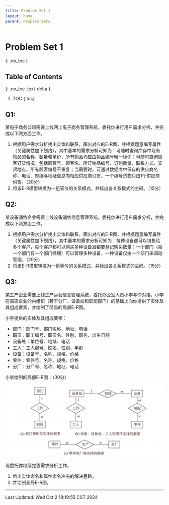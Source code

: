 ```yaml
---
title: Problem Set 1
layout: home
parent: Problem Sets
---
```


# Problem Set 1
{: .no_toc }

## Table of Contents
{: .no_toc .text-delta }

1. TOC
{:toc}

## Q1: 

某电子商务公司需要上线网上电子商务管理系统，委托你进行用户需求分析，并完成以下两方面工作。

1. 根据用户需求分析找出实体和联系，画出对应的E-R图，并根据题意编写属性（关键属性加下划线），其中基本的需求分析可知为：可随时查询库存中现有物品的名称、数量和单价，所有物品均应由物品编号唯一标识；可随时查询顾客订货情况，包括顾客号、顾客名、所订物品编号、订购数量、联系方式、交货地点，所有顾客编号不重复；当需要时，可通过数据库中保存的供应商名称、电话、邮编与地址信息向相应供应商订货，一个编号货物只由1个供应商供货。（20分）
2. 将该E-R模型转换为一组等价的关系模式，并标出各关系模式的主码。（15分）

## Q2: 

某设备销售企业需要上线设备销售信息管理系统，委托你进行用户需求分析，并完成以下两方面工作。
1. 根据用户需求分析找出实体和联系，画出对应的E-R图，并根据题意编写属性（关键属性加下划线），其中基本的需求分析可知为：每种设备都可以销售给多个客户，每个客户都可以购买多种设备且都要登记购买数量；一个部门（每一个部门有一个部门经理）可以管理多种设备，一种设备仅由一个部门来调动管理。（20分）
2. 将该E-R模型转换为一组等价的关系模式，并标出各关系模式的主码。（15分）

## Q3: 

某生产企业需要上线生产运营信息管理系统，委托办公室人员小李与你对接，小李在调研企业的内组织（若干分厂、设备处和职能部门）的基础上向你提供了实体及其组成要素，并绘制了简易的局部E-R图。

小李提供的实体及其组成要素：

- 部门：部门号、部门名称、地址、电话
- 职员：职工编号、职员名、性别、职务、出生日期
- 设备处：单位号、地址、电话
- 工人：工人编号、姓名、性别、年龄
- 设备：设备号、名称、规格、价格
- 零件：零件号、名称、规格、价格
- 分厂：分厂号、名称、地址、电话

小李绘制的局部E-R图：（30分）

![ps1-1.png](./attachments/ps1-1.png)

现委托你继续完善需求分析工作，
1. 给出实体命名和属性命名冲突的解决思路，
2. 并绘制全局E-R图。

---

Last Updated: Wed Oct  2 19:19:55 CST 2024